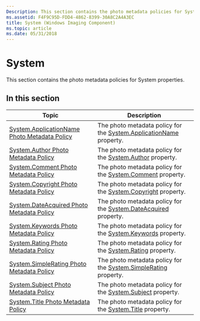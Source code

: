 ```yaml
---
Description: This section contains the photo metadata policies for System properties.
ms.assetid: F4F9C95D-FDD4-4862-8399-30A8C2A4A3EC
title: System (Windows Imaging Component)
ms.topic: article
ms.date: 05/31/2018
---
```


# System

This section contains the photo metadata policies for System properties.

## In this section



| Topic                                                                                                | Description                                                                                                                                   |
|------------------------------------------------------------------------------------------------------|-----------------------------------------------------------------------------------------------------------------------------------------------|
| [System.ApplicationName Photo Metadata Policy](-wic-photoprop-system-applicationname.md)<br/> | The photo metadata policy for the [System.ApplicationName](../properties/props-system-applicationname.md) property.<br/> |
| [System.Author Photo Metadata Policy](-wic-photoprop-system-author.md)<br/>                   | The photo metadata policy for the [System.Author](../properties/props-system-author.md) property.<br/>          |
| [System.Comment Photo Metadata Policy](-wic-photoprop-system-comment.md)<br/>                 | The photo metadata policy for the [System.Comment](../properties/props-system-comment.md) property.<br/>         |
| [System.Copyright Photo Metadata Policy](-wic-photoprop-system-copyright.md)<br/>             | The photo metadata policy for the [System.Copyright](../properties/props-system-copyright.md) property.<br/>       |
| [System.DateAcquired Photo Metadata Policy](-wic-photoprop-system-dateacquired.md)<br/>       | The photo metadata policy for the [System.DateAcquired](../properties/props-system-dateacquired.md) property.<br/>    |
| [System.Keywords Photo Metadata Policy](-wic-photoprop-system-keywords.md)<br/>               | The photo metadata policy for the [System.Keywords](../properties/props-system-keywords.md) property.<br/>        |
| [System.Rating Photo Metadata Policy](-wic-photoprop-system-rating.md)<br/>                   | The photo metadata policy for the [System.Rating](../properties/props-system-rating.md) property.<br/>          |
| [System.SimpleRating Photo Metadata Policy](-wic-photoprop-system-simplerating.md)<br/>       | The photo metadata policy for the [System.SimpleRating](../properties/props-system-simplerating.md) property.<br/>    |
| [System.Subject Photo Metadata Policy](-wic-photoprop-system-subject.md)<br/>                 | The photo metadata policy for the [System.Subject](../properties/props-system-subject.md) property.<br/>         |
| [System.Title Photo Metadata Policy](-wic-photoprop-system-title.md)<br/>                     | The photo metadata policy for the [System.Title](../properties/props-system-title.md) property.<br/>           |



 

 

 